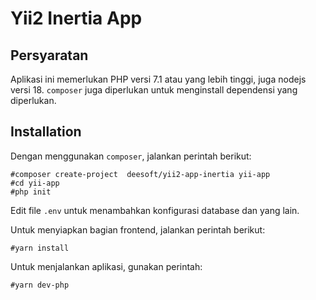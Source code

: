 # Yii2 Inertia App

## Persyaratan
Aplikasi ini memerlukan PHP versi 7.1 atau yang lebih tinggi, juga nodejs versi 18. 
`composer` juga diperlukan untuk menginstall dependensi yang diperlukan.

## Installation
Dengan menggunakan `composer`, jalankan perintah berikut:

```
#composer create-project  deesoft/yii2-app-inertia yii-app
#cd yii-app
#php init
```
Edit file `.env` untuk menambahkan konfigurasi database dan yang lain.

Untuk menyiapkan bagian frontend, jalankan perintah berikut:

```
#yarn install
```

Untuk menjalankan aplikasi, gunakan perintah:
```
#yarn dev-php
```



